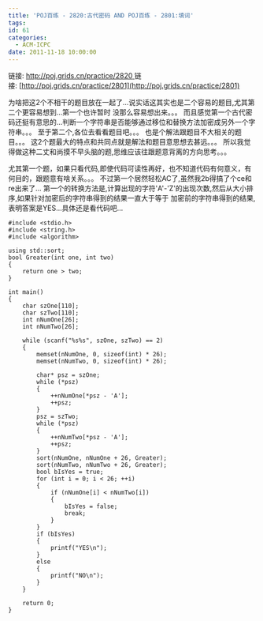```yaml
---
title: 'POJ百练 - 2820:古代密码 AND POJ百练 - 2801:填词'
tags:
id: 61
categories:
  - ACM-ICPC
date: 2011-11-18 10:00:00
---
```


链接: [http://poj.grids.cn/practice/2820 ](http://poj.grids.cn/practice/2820)
链接: [http://poj.grids.cn/practice/2801](http://poj.grids.cn/practice/2801)

为啥把这2个不相干的题目放在一起了...说实话这其实也是二个容易的题目,尤其第二个更容易想到...第一个也许暂时
没那么容易想出来。。。
而且感觉第一个古代密码还挺有意思的...判断一个字符串是否能够通过移位和替换方法加密成另外一个字符串。。。
至于第二个,各位去看看题目吧。。。
也是个解法跟题目不大相关的题目。。。
这2个题最大的特点和共同点就是解法和题目意思想去甚远。。。
所以我觉得做这种二丈和尚摸不早头脑的题,思维应该往跟题意背离的方向思考。。。

尤其第一个题，如果只看代码,即使代码可读性再好，也不知道代码有何意义，有何目的，跟题意有啥关系。。。
不过第一个居然轻松AC了,虽然我2b得搞了个ce和re出来了...
第一个的转换方法是,计算出现的字符'A'-'Z'的出现次数,然后从大小排序,如果针对加密后的字符串得到的结果一直大于等于
加密前的字符串得到的结果,表明答案是YES...具体还是看代码吧...
``` stylus
#include <stdio.h>
#include <string.h>
#include <algorithm>

using std::sort;
bool Greater(int one, int two)
{
    return one > two;
}

int main()
{
    char szOne[110];
    char szTwo[110];
    int nNumOne[26];
    int nNumTwo[26];

    while (scanf("%s%s", szOne, szTwo) == 2)
    {
        memset(nNumOne, 0, sizeof(int) * 26);
        memset(nNumTwo, 0, sizeof(int) * 26);

        char* psz = szOne;
        while (*psz)
        {
            ++nNumOne[*psz - 'A'];
            ++psz;
        }
        psz = szTwo;
        while (*psz)
        {
            ++nNumTwo[*psz - 'A'];
            ++psz;
        }
        sort(nNumOne, nNumOne + 26, Greater);
        sort(nNumTwo, nNumTwo + 26, Greater);
        bool bIsYes = true;
        for (int i = 0; i < 26; ++i)
        {
            if (nNumOne[i] < nNumTwo[i])
            {
                bIsYes = false;
                break;
            }
        }
        if (bIsYes)
        {
            printf("YES\n");
        }
        else
        {
            printf("NO\n");
        }
    }

    return 0;
}
```